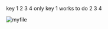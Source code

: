 key 1 2 3 4 
only key 1 works 
 to do 2 3 4 

![myfile](https://github.com/eilehpo-Irasou/Spline-/blob/main/Make%20a%20mini%20test%20keyboard/make-a-keyboard.gif)
